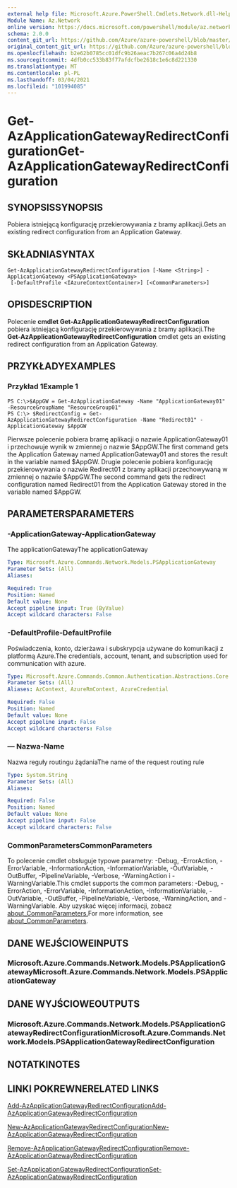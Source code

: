 ```yaml
---
external help file: Microsoft.Azure.PowerShell.Cmdlets.Network.dll-Help.xml
Module Name: Az.Network
online version: https://docs.microsoft.com/powershell/module/az.network/get-azapplicationgatewayredirectconfiguration
schema: 2.0.0
content_git_url: https://github.com/Azure/azure-powershell/blob/master/src/Network/Network/help/Get-AzApplicationGatewayRedirectConfiguration.md
original_content_git_url: https://github.com/Azure/azure-powershell/blob/master/src/Network/Network/help/Get-AzApplicationGatewayRedirectConfiguration.md
ms.openlocfilehash: b2e62b0785cc01dfc9b26aeac7b267c06a4d24b8
ms.sourcegitcommit: 4dfb0cc533b83f77afdcfbe2618c1e6c8d221330
ms.translationtype: MT
ms.contentlocale: pl-PL
ms.lasthandoff: 03/04/2021
ms.locfileid: "101994085"
---
```

# <span data-ttu-id="694f7-101">Get-AzApplicationGatewayRedirectConfiguration</span><span class="sxs-lookup"><span data-stu-id="694f7-101">Get-AzApplicationGatewayRedirectConfiguration</span></span>

## <span data-ttu-id="694f7-102">SYNOPSIS</span><span class="sxs-lookup"><span data-stu-id="694f7-102">SYNOPSIS</span></span>
<span data-ttu-id="694f7-103">Pobiera istniejącą konfigurację przekierowywania z bramy aplikacji.</span><span class="sxs-lookup"><span data-stu-id="694f7-103">Gets an existing redirect configuration from an Application Gateway.</span></span>

## <span data-ttu-id="694f7-104">SKŁADNIA</span><span class="sxs-lookup"><span data-stu-id="694f7-104">SYNTAX</span></span>

```
Get-AzApplicationGatewayRedirectConfiguration [-Name <String>] -ApplicationGateway <PSApplicationGateway>
 [-DefaultProfile <IAzureContextContainer>] [<CommonParameters>]
```

## <span data-ttu-id="694f7-105">OPIS</span><span class="sxs-lookup"><span data-stu-id="694f7-105">DESCRIPTION</span></span>
<span data-ttu-id="694f7-106">Polecenie **cmdlet Get-AzApplicationGatewayRedirectConfiguration** pobiera istniejącą konfigurację przekierowywania z bramy aplikacji.</span><span class="sxs-lookup"><span data-stu-id="694f7-106">The **Get-AzApplicationGatewayRedirectConfiguration** cmdlet gets an existing redirect configuration from an Application Gateway.</span></span>

## <span data-ttu-id="694f7-107">PRZYKŁADY</span><span class="sxs-lookup"><span data-stu-id="694f7-107">EXAMPLES</span></span>

### <span data-ttu-id="694f7-108">Przykład 1</span><span class="sxs-lookup"><span data-stu-id="694f7-108">Example 1</span></span>
```
PS C:\>$AppGW = Get-AzApplicationGateway -Name "ApplicationGateway01" -ResourceGroupName "ResourceGroup01"
PS C:\> $RedirectConfig = Get-AzApplicationGatewayRedirectConfiguration -Name "Redirect01" -ApplicationGateway $AppGW
```

<span data-ttu-id="694f7-109">Pierwsze polecenie pobiera bramę aplikacji o nazwie ApplicationGateway01 i przechowuje wynik w zmiennej o nazwie $AppGW.</span><span class="sxs-lookup"><span data-stu-id="694f7-109">The first command gets the Application Gateway named ApplicationGateway01 and stores the result in the variable named $AppGW.</span></span>
<span data-ttu-id="694f7-110">Drugie polecenie pobiera konfigurację przekierowywania o nazwie Redirect01 z bramy aplikacji przechowywaną w zmiennej o nazwie $AppGW.</span><span class="sxs-lookup"><span data-stu-id="694f7-110">The second command gets the redirect configuration named Redirect01 from the Application Gateway stored in the variable named $AppGW.</span></span>

## <span data-ttu-id="694f7-111">PARAMETERS</span><span class="sxs-lookup"><span data-stu-id="694f7-111">PARAMETERS</span></span>

### <span data-ttu-id="694f7-112">-ApplicationGateway</span><span class="sxs-lookup"><span data-stu-id="694f7-112">-ApplicationGateway</span></span>
<span data-ttu-id="694f7-113">The applicationGateway</span><span class="sxs-lookup"><span data-stu-id="694f7-113">The applicationGateway</span></span>

```yaml
Type: Microsoft.Azure.Commands.Network.Models.PSApplicationGateway
Parameter Sets: (All)
Aliases:

Required: True
Position: Named
Default value: None
Accept pipeline input: True (ByValue)
Accept wildcard characters: False
```

### <span data-ttu-id="694f7-114">-DefaultProfile</span><span class="sxs-lookup"><span data-stu-id="694f7-114">-DefaultProfile</span></span>
<span data-ttu-id="694f7-115">Poświadczenia, konto, dzierżawa i subskrypcja używane do komunikacji z platformą Azure.</span><span class="sxs-lookup"><span data-stu-id="694f7-115">The credentials, account, tenant, and subscription used for communication with azure.</span></span>

```yaml
Type: Microsoft.Azure.Commands.Common.Authentication.Abstractions.Core.IAzureContextContainer
Parameter Sets: (All)
Aliases: AzContext, AzureRmContext, AzureCredential

Required: False
Position: Named
Default value: None
Accept pipeline input: False
Accept wildcard characters: False
```

### <span data-ttu-id="694f7-116">— Nazwa</span><span class="sxs-lookup"><span data-stu-id="694f7-116">-Name</span></span>
<span data-ttu-id="694f7-117">Nazwa reguły routingu żądania</span><span class="sxs-lookup"><span data-stu-id="694f7-117">The name of the request routing rule</span></span>

```yaml
Type: System.String
Parameter Sets: (All)
Aliases:

Required: False
Position: Named
Default value: None
Accept pipeline input: False
Accept wildcard characters: False
```

### <span data-ttu-id="694f7-118">CommonParameters</span><span class="sxs-lookup"><span data-stu-id="694f7-118">CommonParameters</span></span>
<span data-ttu-id="694f7-119">To polecenie cmdlet obsługuje typowe parametry: -Debug, -ErrorAction, -ErrorVariable, -InformationAction, -InformationVariable, -OutVariable, -OutBuffer, -PipelineVariable, -Verbose, -WarningAction i -WarningVariable.</span><span class="sxs-lookup"><span data-stu-id="694f7-119">This cmdlet supports the common parameters: -Debug, -ErrorAction, -ErrorVariable, -InformationAction, -InformationVariable, -OutVariable, -OutBuffer, -PipelineVariable, -Verbose, -WarningAction, and -WarningVariable.</span></span> <span data-ttu-id="694f7-120">Aby uzyskać więcej informacji, zobacz [about_CommonParameters.](http://go.microsoft.com/fwlink/?LinkID=113216)</span><span class="sxs-lookup"><span data-stu-id="694f7-120">For more information, see [about_CommonParameters](http://go.microsoft.com/fwlink/?LinkID=113216).</span></span>

## <span data-ttu-id="694f7-121">DANE WEJŚCIOWE</span><span class="sxs-lookup"><span data-stu-id="694f7-121">INPUTS</span></span>

### <span data-ttu-id="694f7-122">Microsoft.Azure.Commands.Network.Models.PSApplicationGateway</span><span class="sxs-lookup"><span data-stu-id="694f7-122">Microsoft.Azure.Commands.Network.Models.PSApplicationGateway</span></span>

## <span data-ttu-id="694f7-123">DANE WYJŚCIOWE</span><span class="sxs-lookup"><span data-stu-id="694f7-123">OUTPUTS</span></span>

### <span data-ttu-id="694f7-124">Microsoft.Azure.Commands.Network.Models.PSApplicationGatewayRedirectConfiguration</span><span class="sxs-lookup"><span data-stu-id="694f7-124">Microsoft.Azure.Commands.Network.Models.PSApplicationGatewayRedirectConfiguration</span></span>

## <span data-ttu-id="694f7-125">NOTATKI</span><span class="sxs-lookup"><span data-stu-id="694f7-125">NOTES</span></span>

## <span data-ttu-id="694f7-126">LINKI POKREWNE</span><span class="sxs-lookup"><span data-stu-id="694f7-126">RELATED LINKS</span></span>

[<span data-ttu-id="694f7-127">Add-AzApplicationGatewayRedirectConfiguration</span><span class="sxs-lookup"><span data-stu-id="694f7-127">Add-AzApplicationGatewayRedirectConfiguration</span></span>](./Add-AzApplicationGatewayRedirectConfiguration.md)

[<span data-ttu-id="694f7-128">New-AzApplicationGatewayRedirectConfiguration</span><span class="sxs-lookup"><span data-stu-id="694f7-128">New-AzApplicationGatewayRedirectConfiguration</span></span>](./New-AzApplicationGatewayRedirectConfiguration.md)

[<span data-ttu-id="694f7-129">Remove-AzApplicationGatewayRedirectConfiguration</span><span class="sxs-lookup"><span data-stu-id="694f7-129">Remove-AzApplicationGatewayRedirectConfiguration</span></span>](./Remove-AzApplicationGatewayRedirectConfiguration.md)

[<span data-ttu-id="694f7-130">Set-AzApplicationGatewayRedirectConfiguration</span><span class="sxs-lookup"><span data-stu-id="694f7-130">Set-AzApplicationGatewayRedirectConfiguration</span></span>](./Set-AzApplicationGatewayRedirectConfiguration.md)
